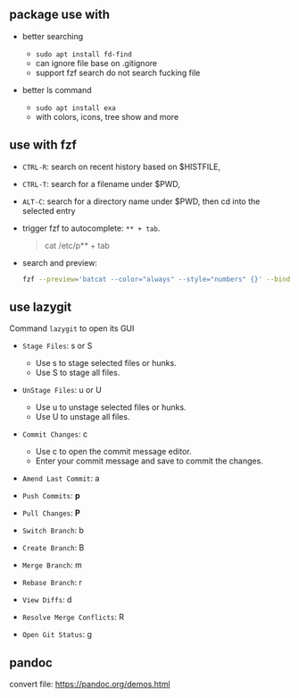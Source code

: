 ## package use with

- better searching

  - `sudo apt install fd-find`
  - can ignore file base on .gitignore
  - support fzf search do not search fucking file

- better ls command

  - `sudo apt install exa`
  - with colors, icons, tree show and more

## use with fzf

- `CTRL-R`: search on recent history based on $HISTFILE,
- `CTRL-T`: search for a filename under $PWD,
- `ALT-C`: search for a directory name under $PWD, then cd into the selected entry

- trigger fzf to autocomplete: `** + tab`.

  > cat /etc/p\*\* + tab

- search and preview:

  ```bash
  fzf --preview='batcat --color="always" --style="numbers" {}' --bind shift-up:preview-up,shift-down:preview-down
  ```

## use lazygit

Command `lazygit` to open its GUI

- `Stage Files`: s or S

  - Use s to stage selected files or hunks.
  - Use S to stage all files.

- `UnStage Files`: u or U

  - Use u to unstage selected files or hunks.
  - Use U to unstage all files.

- `Commit Changes`: c

  - Use c to open the commit message editor.
  - Enter your commit message and save to commit the changes.

- `Amend Last Commit`: a

- `Push Commits`: **p**

- `Pull Changes`: **P**

- `Switch Branch`: b

- `Create Branch`: B

- `Merge Branch`: m

- `Rebase Branch`: r

- `View Diffs`: d

- `Resolve Merge Conflicts`: R

- `Open Git Status`: g

## pandoc

convert file: https://pandoc.org/demos.html
